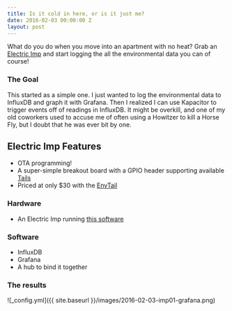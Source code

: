 ```yaml
---
title: Is it cold in here, or is it just me?
date: 2016-02-03 00:00:00 Z
layout: post
---
```


What do you do when you move into an apartment with no heat? Grab an [Electric Imp](https://electricimp.com/) and start logging the all the environmental data you can of course!

### The Goal
This started as a simple one. I just wanted to log the environmental data to InfluxDB and graph it with Grafana. Then I realized I can use Kapacitor to trigger events off of readings in InfluxDB. It might be overkill, and one of my old coworkers used to accuse me of often using a Howitzer to kill a Horse Fly, but I doubt that he was ever bit by one.

## Electric Imp Features
* OTA programming!
* A super-simple breakout board with a GPIO header supporting available [Tails](https://electricimp.com/docs/tails/)
* Priced at only $30 with the [EnvTail](https://electricimp.com/docs/tails/env/)

### Hardware 
* An Electric Imp running [this software](https://github.com/modulusx/electric-imp-envtail-to-pubnub)

### Software
* InfluxDB
* Grafana
* A hub to bind it together

### The results
![_config.yml]({{ site.baseurl }}/images/2016-02-03-imp01-grafana.png)
